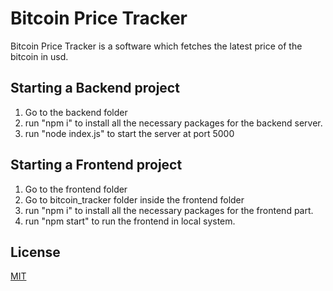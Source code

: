 # Bitcoin Price Tracker

Bitcoin Price Tracker is a software which fetches the latest price of the bitcoin in usd.

## Starting a Backend project

1. Go to the backend folder
2. run "npm i" to install all the necessary packages for the backend server.
3. run "node index.js" to start the server at port 5000

## Starting a Frontend project

1. Go to the frontend folder
2. Go to bitcoin_tracker folder inside the frontend folder
3. run "npm i" to install all the necessary packages for the frontend part.
4. run "npm start" to run the frontend in local system.


## License

[MIT](https://choosealicense.com/licenses/mit/)
